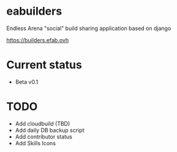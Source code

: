 # eabuilders

Endless Arena "social" build sharing application based on django

https://builders.efab.ovh

# Current status

- Beta v0.1

# TODO

- Add cloudbuild (TBD)
- Add daily DB backup script
- Add contributor status
- Add Skills Icons
